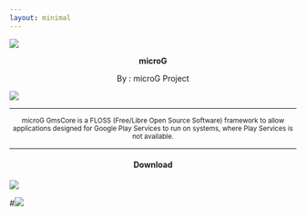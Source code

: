 ```yaml
---
layout: minimal
---
```


<img src="https://is.gd/PZinky">

<p align="center"><b> microG </b></p>

<p align="center">
By : microG Project
</p>

![](https://is.gd/ghwVrE)

<hr/>

<p align="center">
<sub>
microG GmsCore is a FLOSS (Free/Libre Open Source Software) framework to allow applications designed for Google Play Services to run on systems, where Play Services is not available.
</sub>
</p>

<hr/>

<h4><p align="center"> Download </p></h4>

[![](https://is.gd/nl2yMm)](https://is.gd/KAR5Gu)

#[![](https://is.gd/LGEerw)](https://is.gd/iIBAm2)
